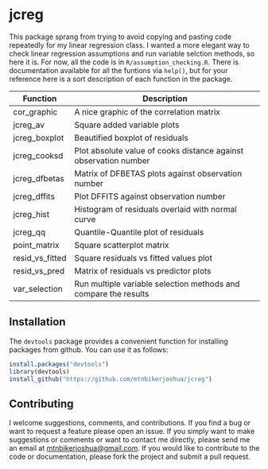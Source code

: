 # jcreg
This package sprang from trying to avoid copying and pasting code repeatedly for my linear regression class. I wanted a more elegant way to check linear regression assumptions and run variable selction methods, so here it is. For now, all the code is in `R/assumption_checking.R`. There is documentation available for all the funtions via `help()`, but for your reference here is a sort description of each function in the package.<br>

| Function        | Description                                                      |
| --------------- | ---------------------------------------------------------------- |
| cor_graphic     | A nice graphic of the correlation matrix                         |
| jcreg_av        | Square added variable plots                                      |
| jcreg_boxplot   | Beautified boxplot of residuals                                  |
| jcreg_cooksd    | Plot absolute value of cooks distance against observation number |
| jcreg_dfbetas   | Matrix of DFBETAS plots against observation number               |
| jcreg_dffits    | Plot DFFITS against observation number                           |
| jcreg_hist      | Histogram of residuals overlaid with normal curve                |
| jcreg_qq        | Quantile-Quantile plot of residuals                              |
| point_matrix    | Square scatterplot matrix                                        |
| resid_vs_fitted | Square residuals vs fitted values plot                           |
| resid_vs_pred   | Matrix of residuals vs predictor plots                           |
| var_selection   | Run multiple variable selection methods and compare the results  |

## Installation
The `devtools` package provides a convenient function for installing packages from github. You can use it as follows:

```R
install.packages("devtools")
library(devtools)
install_github("https://github.com/mtnbikerjoshua/jcreg")
```

## Contributing
I welcome suggestions, comments, and contributions. If you find a bug or want to request a feature please open an issue. If you simply want to make suggestions or comments or want to contact me directly, please send me an email at <mtnbikerjoshua@gmail.com>. If you would like to contribute to the code or documentation, please fork the project and submit a pull request.
